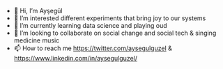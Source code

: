 - 👋 Hi, I’m Ayşegül
- 👀 I’m interested different experiments that bring joy to our systems
- 🌱 I’m currently learning data science and playing oud
- 💞️ I’m looking to collaborate on social change and social tech & singing medicine music
- 📫 How to reach me https://twitter.com/aysegulguzel & https://www.linkedin.com/in/aysegulguzel/

<!---
aysegulguzel/aysegulguzel is a ✨ special ✨ repository because its `README.md` (this file) appears on your GitHub profile.
You can click the Preview link to take a look at your changes.
--->
